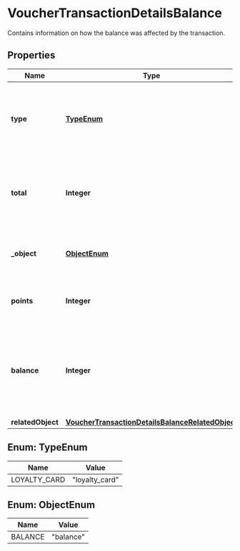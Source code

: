 

# VoucherTransactionDetailsBalance

Contains information on how the balance was affected by the transaction.

## Properties

| Name | Type | Description | Notes |
|------------ | ------------- | ------------- | -------------|
|**type** | [**TypeEnum**](#TypeEnum) | The type of voucher whose balance is being adjusted due to the transaction. |  |
|**total** | **Integer** | The number of all points accumulated on the card as affected by add or subtract operations. |  |
|**_object** | [**ObjectEnum**](#ObjectEnum) | The type of the object represented by the JSON. |  |
|**points** | **Integer** | Points added or subtracted in the transaction. |  |
|**balance** | **Integer** | The available points on the card after the transaction as affected by redemption or rollback. |  |
|**relatedObject** | [**VoucherTransactionDetailsBalanceRelatedObject**](VoucherTransactionDetailsBalanceRelatedObject.md) |  |  |



## Enum: TypeEnum

| Name | Value |
|---- | -----|
| LOYALTY_CARD | &quot;loyalty_card&quot; |



## Enum: ObjectEnum

| Name | Value |
|---- | -----|
| BALANCE | &quot;balance&quot; |



